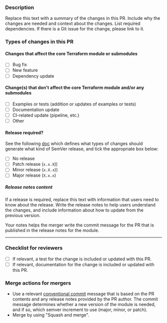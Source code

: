 ### Description

Replace this text with a summary of the changes in this PR. Include why the changes are needed and context about the changes. List required dependencies. If there is a Git issue for the change, please link to it.

### Types of changes in this PR

#### Changes that affect the core Terraform module or submodules
- [ ] Bug fix
- [ ] New feature
- [ ] Dependency update

#### Change(s) that don't affect the core Terraform module and/or any submodules
- [ ] Examples or tests (addition or updates of examples or tests)
- [ ] Documentation update
- [ ] CI-related update (pipeline, etc.)
- [ ] Other

#### Release required?
See the following [doc](https://terraform-ibm-modules.github.io/documentation/#/versioning) which defines what types of changes should generate what kind of SemVer release, and tick the appropriate box below:

- [ ] No release
- [ ] Patch release (`x.x.X`))
- [ ] Minor release (`x.X.x`))
- [ ] Major release (`X.x.x`)

##### Release notes content

If a release is required, replace this text with information that users need to know about the release. Write the release notes to help users understand the changes, and include information about how to update from the previous version. 

Your notes helps the merger write the commit message for the PR that is published in the release notes for the module.

---

### Checklist for reviewers

- [ ] If relevant, a test for the change is included or updated with this PR.
- [ ] If relevant, documentation for the change is included or updated with this PR.

### Merge actions for mergers

- Use a relevant [conventional commit](https://www.conventionalcommits.org/) message that is based on the PR contents and any release notes provided by the PR author. The commit message determines whether a new version of the module is needed, and if so, which semver increment to use (major, minor, or patch).
- Merge by using "Squash and merge".
